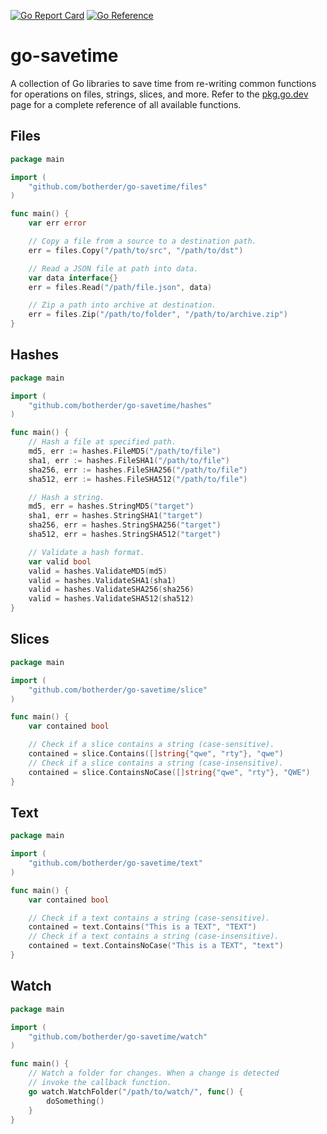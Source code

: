 [![Go Report Card](https://goreportcard.com/badge/github.com/botherder/go-savetime)](https://goreportcard.com/report/github.com/botherder/go-savetime)
[![Go Reference](https://pkg.go.dev/badge/github.com/botherder/go-savetime.svg)](https://pkg.go.dev/github.com/botherder/go-savetime)

# go-savetime

A collection of Go libraries to save time from re-writing common functions for operations on files, strings, slices, and more. Refer to the [pkg.go.dev](https://pkg.go.dev/github.com/botherder/go-savetime) page for a complete reference of all available functions.

## Files

```go
package main

import (
    "github.com/botherder/go-savetime/files"
)

func main() {
    var err error

    // Copy a file from a source to a destination path.
    err = files.Copy("/path/to/src", "/path/to/dst")

    // Read a JSON file at path into data.
    var data interface{}
    err = files.Read("/path/file.json", data)

    // Zip a path into archive at destination.
    err = files.Zip("/path/to/folder", "/path/to/archive.zip")
}
```

## Hashes

```go
package main

import (
    "github.com/botherder/go-savetime/hashes"
)

func main() {
    // Hash a file at specified path.
    md5, err := hashes.FileMD5("/path/to/file")
    sha1, err := hashes.FileSHA1("/path/to/file")
    sha256, err := hashes.FileSHA256("/path/to/file")
    sha512, err := hashes.FileSHA512("/path/to/file")

    // Hash a string.
    md5, err = hashes.StringMD5("target")
    sha1, err = hashes.StringSHA1("target")
    sha256, err = hashes.StringSHA256("target")
    sha512, err = hashes.StringSHA512("target")

    // Validate a hash format.
    var valid bool
    valid = hashes.ValidateMD5(md5)
    valid = hashes.ValidateSHA1(sha1)
    valid = hashes.ValidateSHA256(sha256)
    valid = hashes.ValidateSHA512(sha512)
}
```

## Slices

```go
package main

import (
    "github.com/botherder/go-savetime/slice"
)

func main() {
    var contained bool

    // Check if a slice contains a string (case-sensitive).
    contained = slice.Contains([]string{"qwe", "rty"}, "qwe")
    // Check if a slice contains a string (case-insensitive).
    contained = slice.ContainsNoCase([]string{"qwe", "rty"}, "QWE")
}
```

## Text

```go
package main

import (
    "github.com/botherder/go-savetime/text"
)

func main() {
    var contained bool

    // Check if a text contains a string (case-sensitive).
    contained = text.Contains("This is a TEXT", "TEXT")
    // Check if a text contains a string (case-insensitive).
    contained = text.ContainsNoCase("This is a TEXT", "text")
}
```

## Watch

```go
package main

import (
    "github.com/botherder/go-savetime/watch"
)

func main() {
    // Watch a folder for changes. When a change is detected
    // invoke the callback function.
    go watch.WatchFolder("/path/to/watch/", func() {
        doSomething()
    }
}
```
